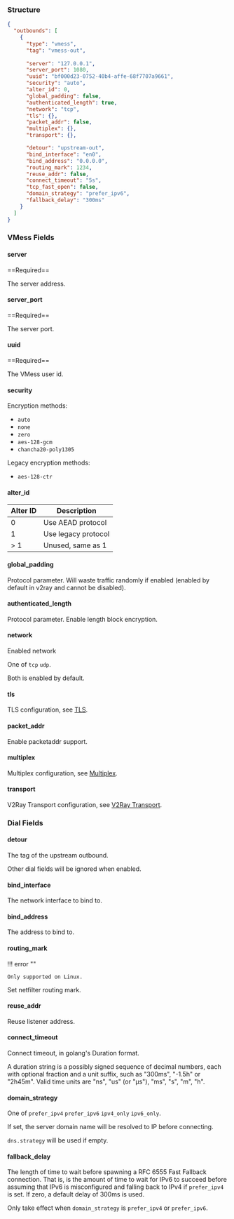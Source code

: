 ### Structure

```json
{
  "outbounds": [
    {
      "type": "vmess",
      "tag": "vmess-out",
      
      "server": "127.0.0.1",
      "server_port": 1080,
      "uuid": "bf000d23-0752-40b4-affe-68f7707a9661",
      "security": "auto",
      "alter_id": 0,
      "global_padding": false,
      "authenticated_length": true,
      "network": "tcp",
      "tls": {},
      "packet_addr": false,
      "multiplex": {},
      "transport": {},

      "detour": "upstream-out",
      "bind_interface": "en0",
      "bind_address": "0.0.0.0",
      "routing_mark": 1234,
      "reuse_addr": false,
      "connect_timeout": "5s",
      "tcp_fast_open": false,
      "domain_strategy": "prefer_ipv6",
      "fallback_delay": "300ms"
    }
  ]
}
```

### VMess Fields

#### server

==Required==

The server address.

#### server_port

==Required==

The server port.

#### uuid

==Required==

The VMess user id.

#### security

Encryption methods:

* `auto`
* `none`
* `zero`
* `aes-128-gcm`
* `chancha20-poly1305`

Legacy encryption methods:

* `aes-128-ctr`

#### alter_id

| Alter ID | Description         |
|----------|---------------------|
| 0        | Use AEAD protocol   |
| 1        | Use legacy protocol |
| > 1      | Unused, same as 1   |

#### global_padding

Protocol parameter. Will waste traffic randomly if enabled (enabled by default in v2ray and cannot be disabled).

#### authenticated_length

Protocol parameter. Enable length block encryption.

#### network

Enabled network

One of `tcp` `udp`.

Both is enabled by default.

#### tls

TLS configuration, see [TLS](/configuration/shared/tls/#outbound).

#### packet_addr

Enable packetaddr support.

#### multiplex

Multiplex configuration, see [Multiplex](/configuration/shared/multiplex).

#### transport

V2Ray Transport configuration, see [V2Ray Transport](/configuration/shared/v2ray-transport).

### Dial Fields

#### detour

The tag of the upstream outbound.

Other dial fields will be ignored when enabled.

#### bind_interface

The network interface to bind to.

#### bind_address

The address to bind to.

#### routing_mark

!!! error ""

    Only supported on Linux.

Set netfilter routing mark.

#### reuse_addr

Reuse listener address.

#### connect_timeout

Connect timeout, in golang's Duration format.

A duration string is a possibly signed sequence of
decimal numbers, each with optional fraction and a unit suffix,
such as "300ms", "-1.5h" or "2h45m".
Valid time units are "ns", "us" (or "µs"), "ms", "s", "m", "h".

#### domain_strategy

One of `prefer_ipv4` `prefer_ipv6` `ipv4_only` `ipv6_only`.

If set, the server domain name will be resolved to IP before connecting.

`dns.strategy` will be used if empty.

#### fallback_delay

The length of time to wait before spawning a RFC 6555 Fast Fallback connection.
That is, is the amount of time to wait for IPv6 to succeed before assuming
that IPv6 is misconfigured and falling back to IPv4 if `prefer_ipv4` is set.
If zero, a default delay of 300ms is used.

Only take effect when `domain_strategy` is `prefer_ipv4` or `prefer_ipv6`.